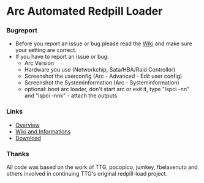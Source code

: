 # Arc Automated Redpill Loader

### Bugreport

- Before you report an issue or bug please read the <a href="https://github.com/AuxXxilium/AuxXxilium/wiki">Wiki</a> and make sure your setting are correct.
- If you have to report an issue or bug:
    - Arc Version
    - Hardware you use (Networkchip, Sata/HBA/Raid Controller)
    - Screenshot the userconfig (Arc - Advanced - Edit user config)
    - Screenshot the Systeminformation (Arc - Systeminformation)
    - optional: boot arc loader, don't start arc or exit it, type "lspci -nn" and "lspci -nnk" - attach the outputs

### Links

- <a href="https://github.com/AuxXxilium">Overview</a>
- <a href="https://github.com/AuxXxilium/AuxXxilium/wiki">Wiki and Informations</a>
- <a href="https://github.com/AuxXxilium/arc/releases/latest">Download</a>

### Thanks
All code was based on the work of TTG, pocopico, jumkey, fbelavenuto and others involved in continuing TTG's original redpill-load project.
